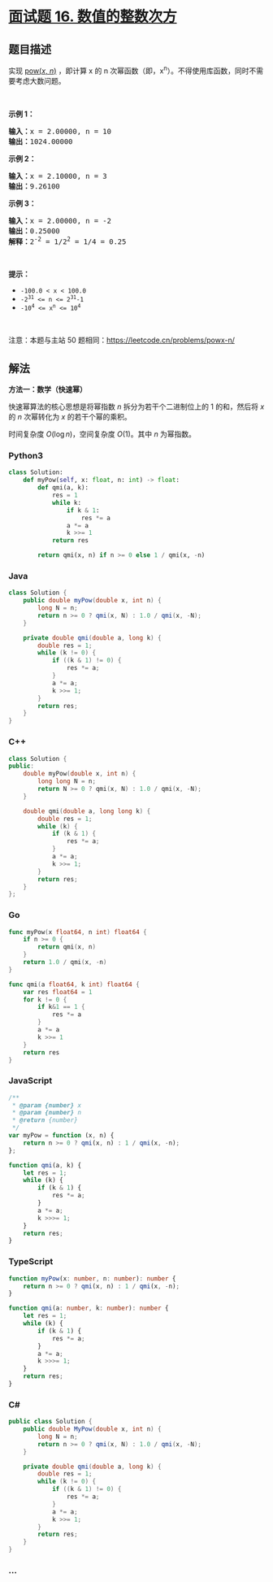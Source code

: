 # [面试题 16. 数值的整数次方](https://leetcode.cn/problems/shu-zhi-de-zheng-shu-ci-fang-lcof/)

## 题目描述

<p>实现 <a href="https://www.cplusplus.com/reference/valarray/pow/">pow(<em>x</em>, <em>n</em>)</a> ，即计算 x 的 n 次幂函数（即，x<sup>n</sup>）。不得使用库函数，同时不需要考虑大数问题。</p>

<p> </p>

<p><strong>示例 1：</strong></p>

<pre>
<strong>输入：</strong>x = 2.00000, n = 10
<strong>输出：</strong>1024.00000
</pre>

<p><strong>示例 2：</strong></p>

<pre>
<strong>输入：</strong>x = 2.10000, n = 3
<strong>输出：</strong>9.26100</pre>

<p><strong>示例 3：</strong></p>

<pre>
<strong>输入：</strong>x = 2.00000, n = -2
<strong>输出：</strong>0.25000
<strong>解释：</strong>2<sup>-2</sup> = 1/2<sup>2</sup> = 1/4 = 0.25</pre>

<p> </p>

<p><strong>提示：</strong></p>

<ul>
	<li><code>-100.0 < x < 100.0</code></li>
	<li><code>-2<sup>31</sup> <= n <= 2<sup>31</sup>-1</code></li>
	<li><code>-10<sup>4</sup> <= x<sup>n</sup> <= 10<sup>4</sup></code></li>
</ul>

<p> </p>

<p>注意：本题与主站 50 题相同：<a href="https://leetcode.cn/problems/powx-n/">https://leetcode.cn/problems/powx-n/</a></p>

## 解法

<!-- 这里可写通用的实现逻辑 -->

**方法一：数学（快速幂）**

快速幂算法的核心思想是将幂指数 $n$ 拆分为若干个二进制位上的 $1$ 的和，然后将 $x$ 的 $n$ 次幂转化为 $x$ 的若干个幂的乘积。

时间复杂度 $O(\log n)$，空间复杂度 $O(1)$。其中 $n$ 为幂指数。

<!-- tabs:start -->

### **Python3**

<!-- 这里可写当前语言的特殊实现逻辑 -->

```python
class Solution:
    def myPow(self, x: float, n: int) -> float:
        def qmi(a, k):
            res = 1
            while k:
                if k & 1:
                    res *= a
                a *= a
                k >>= 1
            return res

        return qmi(x, n) if n >= 0 else 1 / qmi(x, -n)
```

### **Java**

<!-- 这里可写当前语言的特殊实现逻辑 -->

```java
class Solution {
    public double myPow(double x, int n) {
        long N = n;
        return n >= 0 ? qmi(x, N) : 1.0 / qmi(x, -N);
    }

    private double qmi(double a, long k) {
        double res = 1;
        while (k != 0) {
            if ((k & 1) != 0) {
                res *= a;
            }
            a *= a;
            k >>= 1;
        }
        return res;
    }
}
```

### **C++**

```cpp
class Solution {
public:
    double myPow(double x, int n) {
        long long N = n;
        return N >= 0 ? qmi(x, N) : 1.0 / qmi(x, -N);
    }

    double qmi(double a, long long k) {
        double res = 1;
        while (k) {
            if (k & 1) {
                res *= a;
            }
            a *= a;
            k >>= 1;
        }
        return res;
    }
};
```

### **Go**

```go
func myPow(x float64, n int) float64 {
	if n >= 0 {
		return qmi(x, n)
	}
	return 1.0 / qmi(x, -n)
}

func qmi(a float64, k int) float64 {
	var res float64 = 1
	for k != 0 {
		if k&1 == 1 {
			res *= a
		}
		a *= a
		k >>= 1
	}
	return res
}
```

### **JavaScript**

```js
/**
 * @param {number} x
 * @param {number} n
 * @return {number}
 */
var myPow = function (x, n) {
    return n >= 0 ? qmi(x, n) : 1 / qmi(x, -n);
};

function qmi(a, k) {
    let res = 1;
    while (k) {
        if (k & 1) {
            res *= a;
        }
        a *= a;
        k >>>= 1;
    }
    return res;
}
```

### **TypeScript**

```ts
function myPow(x: number, n: number): number {
    return n >= 0 ? qmi(x, n) : 1 / qmi(x, -n);
}

function qmi(a: number, k: number): number {
    let res = 1;
    while (k) {
        if (k & 1) {
            res *= a;
        }
        a *= a;
        k >>>= 1;
    }
    return res;
}
```

### **C#**

```cs
public class Solution {
    public double MyPow(double x, int n) {
        long N = n;
        return n >= 0 ? qmi(x, N) : 1.0 / qmi(x, -N);
    }

    private double qmi(double a, long k) {
        double res = 1;
        while (k != 0) {
            if ((k & 1) != 0) {
                res *= a;
            }
            a *= a;
            k >>= 1;
        }
        return res;
    }
}
```

### **...**

```

```

<!-- tabs:end -->

